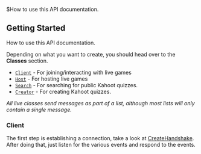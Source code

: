 $How to use this API documentation.
## Getting Started
How to use this API documentation.

Depending on what you want to create, you should head over to the **Classes** section.
- [`Client`](#/class/client) - For joining/interacting with live games
- [`Host`](#/class/host) - For hosting live games
- [`Search`](#/class/search) - For searching for public Kahoot quizzes.
- [`Creator`](#/class/creator) - For creating Kahoot quizzes.

*All live classes send messages as part of a list, although most lists will only contain a single message.*

### Client
The first step is establishing a connection, take a look at [CreateHandshake](/#/class/client?scrollTo=connection). After doing that, just listen for the various events and respond to the events.
